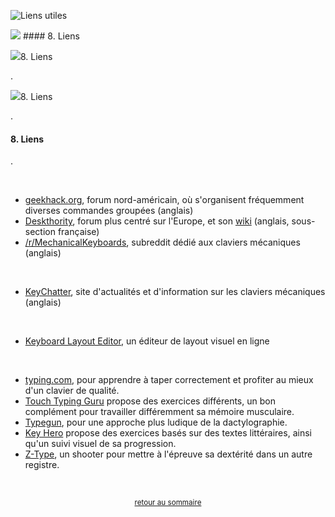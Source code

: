 ![Liens utiles](https://i.imgur.com/vkORltV.png)

![](https://reho.st/self/ce93ab1e00e2b0aabdb87772a6de4cf3ca576df6.png) #### 8. Liens

![](https://reho.st/self/ce93ab1e00e2b0aabdb87772a6de4cf3ca576df6.png)<baltest>8. Liens</baltest>

.

<img src="https://reho.st/self/ce93ab1e00e2b0aabdb87772a6de4cf3ca576df6.png"><baltest>8. Liens</baltest>

.

#### 8. Liens

.

&nbsp;

- [geekhack.org](https://geekhack.org/), forum nord-américain, où s'organisent fréquemment diverses commandes groupées (anglais)
- [Deskthority](https://deskthority.net/), forum plus centré sur l'Europe, et son [wiki](https://deskthority.net/wiki/Main_Page) (anglais, sous-section française)
- [/r/MechanicalKeyboards](http://www.reddit.com/r/MechanicalKeyboards), subreddit dédié aux claviers mécaniques (anglais)

&nbsp;

- [KeyChatter](https://www.keychatter.com/), site d'actualités et d'information sur les claviers mécaniques (anglais)

&nbsp;

- [Keyboard Layout Editor](http://www.keyboard-layout-editor.com/), un éditeur de layout visuel en ligne

&nbsp;

- [typing.com](http://www.typing.com/), pour apprendre à taper correctement et profiter au mieux d'un clavier de qualité.
- [Touch Typing Guru](http://touchtyping.guru/) propose des exercices différents, un bon complément pour travailler différemment sa mémoire musculaire.
- [Typegun](https://typegun.com/), pour une approche plus ludique de la dactylographie.
- [Key Hero](https://www.keyhero.com/) propose des exercices basés sur des textes littéraires, ainsi qu'un suivi visuel de sa progression.
- [Z-Type](https://zty.pe/), un shooter pour mettre à l'épreuve sa dextérité dans un autre registre.

&nbsp;

<p align="center">
<sub><a href="index.html">retour au sommaire</a></sub>
</p>
